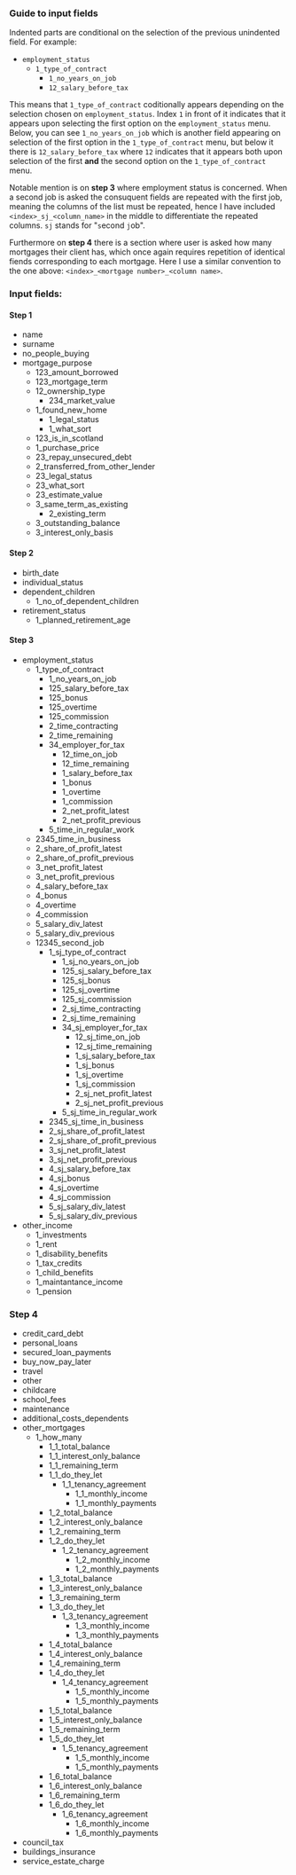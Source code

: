 ### Guide to input fields

Indented parts are conditional on the selection of the previous unindented field. For example:

* `employment_status`
    * `1_type_of_contract`
        * `1_no_years_on_job`
        * `12_salary_before_tax`

This means that `1_type_of_contract` coditionally appears depending on the selection chosen on `employment_status`. Index `1` in front of it indicates that it appears upon selecting the first option on the `employment_status` menu. Below, you can see `1_no_years_on_job` which is another field appearing on selection of the first option in the `1_type_of_contract` menu, but below it there is `12_salary_before_tax` where `12` indicates that it appears both upon selection of the first __and__ the second option on the `1_type_of_contract` menu.

Notable mention is on __step 3__ where employment status is concerned. When a second job is asked the consuquent fields are repeated with the first job, meaning the columns of the list must be repeated, hence I have included `<index>_sj_<column_name>` in the middle to differentiate the repeated columns. `sj` stands for "`s`econd `j`ob".

Furthermore on __step 4__ there is a section where user is asked how many mortgages their client has, which once again requires repetition of identical fiends corresponding to each mortgage. Here I use a similar convention to the one above: `<index>_<mortgage number>_<column name>`.

### Input fields:
#### Step 1
* name
* surname
* no_people_buying
* mortgage_purpose
    * 123_amount_borrowed
    * 123_mortgage_term
    * 12_ownership_type
        * 234_market_value
    * 1_found_new_home
        * 1_legal_status
        * 1_what_sort
    * 123_is_in_scotland
    * 1_purchase_price
    * 23_repay_unsecured_debt
    * 2_transferred_from_other_lender
    * 23_legal_status
    * 23_what_sort
    * 23_estimate_value
    * 3_same_term_as_existing
        * 2_existing_term
    * 3_outstanding_balance
    * 3_interest_only_basis
#### Step 2
* birth_date
* individual_status
* dependent_children
    * 1_no_of_dependent_children
* retirement_status
    * 1_planned_retirement_age
#### Step 3
* employment_status
    * 1_type_of_contract
        * 1_no_years_on_job
        * 125_salary_before_tax
        * 125_bonus
        * 125_overtime
        * 125_commission
        * 2_time_contracting
        * 2_time_remaining
        * 34_employer_for_tax
            * 12_time_on_job
            * 12_time_remaining
            * 1_salary_before_tax
            * 1_bonus
            * 1_overtime
            * 1_commission
            * 2_net_profit_latest
            * 2_net_profit_previous
        * 5_time_in_regular_work
    * 2345_time_in_business
    * 2_share_of_profit_latest
    * 2_share_of_profit_previous
    * 3_net_profit_latest
    * 3_net_profit_previous
    * 4_salary_before_tax
    * 4_bonus
    * 4_overtime
    * 4_commission
    * 5_salary_div_latest
    * 5_salary_div_previous
    * 12345_second_job
        * 1_sj_type_of_contract
            * 1_sj_no_years_on_job
            * 125_sj_salary_before_tax
            * 125_sj_bonus
            * 125_sj_overtime
            * 125_sj_commission
            * 2_sj_time_contracting
            * 2_sj_time_remaining
            * 34_sj_employer_for_tax
                * 12_sj_time_on_job
                * 12_sj_time_remaining
                * 1_sj_salary_before_tax
                * 1_sj_bonus
                * 1_sj_overtime
                * 1_sj_commission
                * 2_sj_net_profit_latest
                * 2_sj_net_profit_previous
            * 5_sj_time_in_regular_work
        * 2345_sj_time_in_business
        * 2_sj_share_of_profit_latest
        * 2_sj_share_of_profit_previous
        * 3_sj_net_profit_latest
        * 3_sj_net_profit_previous
        * 4_sj_salary_before_tax
        * 4_sj_bonus
        * 4_sj_overtime
        * 4_sj_commission
        * 5_sj_salary_div_latest
        * 5_sj_salary_div_previous
* other_income
    * 1_investments
    * 1_rent
    * 1_disability_benefits
    * 1_tax_credits
    * 1_child_benefits
    * 1_maintantance_income
    * 1_pension
### Step 4
* credit_card_debt
* personal_loans
* secured_loan_payments
* buy_now_pay_later
* travel
* other
* childcare
* school_fees
* maintenance
* additional_costs_dependents
* other_mortgages
    * 1_how_many
        * 1_1_total_balance
        * 1_1_interest_only_balance
        * 1_1_remaining_term
        * 1_1_do_they_let
            * 1_1_tenancy_agreement
                * 1_1_monthly_income
                * 1_1_monthly_payments
        * 1_2_total_balance
        * 1_2_interest_only_balance
        * 1_2_remaining_term
        * 1_2_do_they_let
            * 1_2_tenancy_agreement
                * 1_2_monthly_income
                * 1_2_monthly_payments
        * 1_3_total_balance
        * 1_3_interest_only_balance
        * 1_3_remaining_term
        * 1_3_do_they_let
            * 1_3_tenancy_agreement
                * 1_3_monthly_income
                * 1_3_monthly_payments
        * 1_4_total_balance
        * 1_4_interest_only_balance
        * 1_4_remaining_term
        * 1_4_do_they_let
            * 1_4_tenancy_agreement
                * 1_5_monthly_income
                * 1_5_monthly_payments
        * 1_5_total_balance
        * 1_5_interest_only_balance
        * 1_5_remaining_term
        * 1_5_do_they_let
            * 1_5_tenancy_agreement
                * 1_5_monthly_income
                * 1_5_monthly_payments
        * 1_6_total_balance
        * 1_6_interest_only_balance
        * 1_6_remaining_term
        * 1_6_do_they_let
            * 1_6_tenancy_agreement
                * 1_6_monthly_income
                * 1_6_monthly_payments
* council_tax
* buildings_insurance
* service_estate_charge
